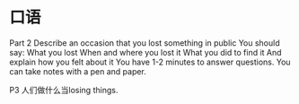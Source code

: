 # 口语
Part 2
Describe an occasion that you lost something in public
You should say:
What you lost
When and where you lost it
What you did to find it
And explain how you felt about it
You have 1-2 minutes to answer questions.
You can take notes with a pen and paper.

P3
人们做什么当losing things.
